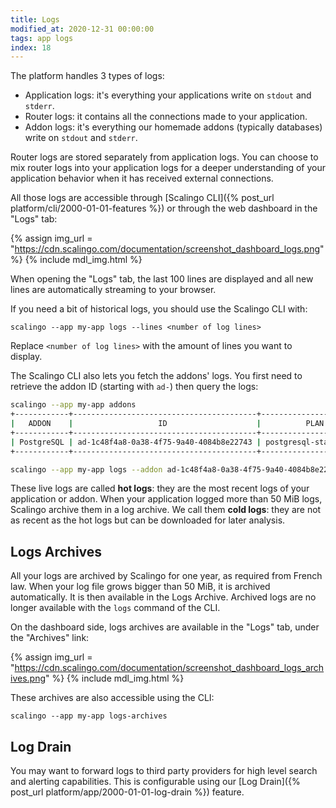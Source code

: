 ```yaml
---
title: Logs
modified_at: 2020-12-31 00:00:00
tags: app logs
index: 18
---
```


The platform handles 3 types of logs:
* Application logs: it's everything your applications write on `stdout` and `stderr`.
* Router logs: it contains all the connections made to your application.
* Addon logs: it's everything our homemade addons (typically databases) write on `stdout` and `stderr`.

Router logs are stored separately from application logs. You can choose to mix router logs into your application logs for a deeper understanding of your application behavior when it has received external connections.

All those logs are accessible through [Scalingo CLI]({% post_url platform/cli/2000-01-01-features %}) or through the web dashboard in the "Logs" tab:

{% assign img_url = "https://cdn.scalingo.com/documentation/screenshot_dashboard_logs.png" %}
{% include mdl_img.html %}

When opening the "Logs" tab, the last 100 lines are displayed and all new lines are automatically streaming to your browser.

If you need a bit of historical logs, you should use the Scalingo CLI with:

```shell
scalingo --app my-app logs --lines <number of log lines>
```

Replace `<number of log lines>` with the amount of lines you want to display.

The Scalingo CLI also lets you fetch the addons' logs. You first need to retrieve the addon ID (starting with `ad-`) then query the logs:

```sh
scalingo --app my-app addons
+------------+-----------------------------------------+------------------------+
|   ADDON    |                   ID                    |          PLAN          |
+------------+-----------------------------------------+------------------------+
| PostgreSQL | ad-1c48f4a8-0a38-4f75-9a40-4084b8e22743 | postgresql-starter-512 |
+------------+-----------------------------------------+------------------------+

scalingo --app my-app logs --addon ad-1c48f4a8-0a38-4f75-9a40-4084b8e22743 --lines <number of log lines>
```

These live logs are called **hot logs**: they are the most recent logs of your application or addon. When your application logged more than 50 MiB logs, Scalingo archive them in a log archive. We call them **cold logs**: they are not as recent as the hot logs but can be downloaded for later analysis.

## Logs Archives

All your logs are archived by Scalingo for one year, as required from French law. When your log file grows bigger than 50 MiB, it is archived automatically. It is then available in the Logs Archive. Archived logs are no longer available with the `logs` command of the CLI.

On the dashboard side, logs archives are available in the "Logs" tab, under the "Archives" link:

{% assign img_url = "https://cdn.scalingo.com/documentation/screenshot_dashboard_logs_archives.png" %}
{% include mdl_img.html %}

These archives are also accessible using the CLI:

```
scalingo --app my-app logs-archives
```

## Log Drain

You may want to forward logs to third party providers for high level search and alerting capabilities. This is configurable using our [Log Drain]({% post_url platform/app/2000-01-01-log-drain %}) feature.

